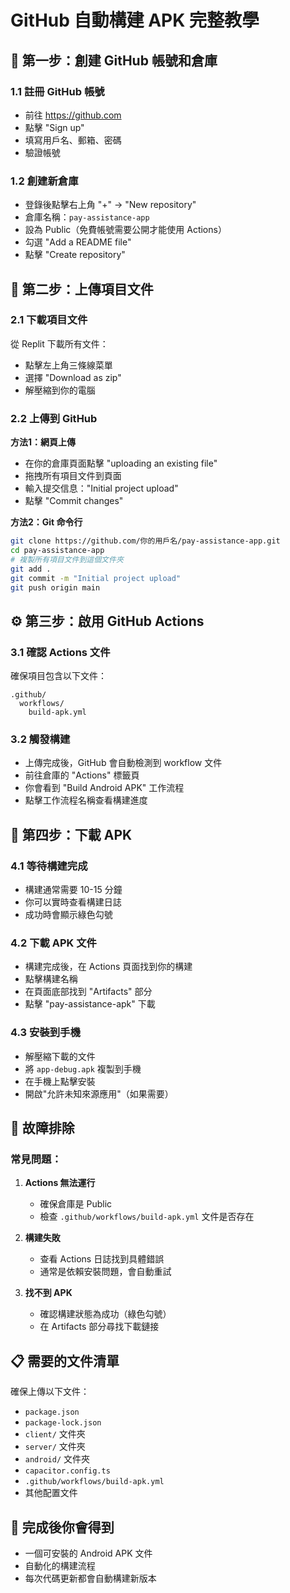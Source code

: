 # GitHub 自動構建 APK 完整教學

## 🚀 第一步：創建 GitHub 帳號和倉庫

### 1.1 註冊 GitHub 帳號
- 前往 https://github.com
- 點擊 "Sign up"
- 填寫用戶名、郵箱、密碼
- 驗證帳號

### 1.2 創建新倉庫
- 登錄後點擊右上角 "+" → "New repository"
- 倉庫名稱：`pay-assistance-app`
- 設為 Public（免費帳號需要公開才能使用 Actions）
- 勾選 "Add a README file"
- 點擊 "Create repository"

## 📂 第二步：上傳項目文件

### 2.1 下載項目文件
從 Replit 下載所有文件：
- 點擊左上角三條線菜單
- 選擇 "Download as zip"
- 解壓縮到你的電腦

### 2.2 上傳到 GitHub
**方法1：網頁上傳**
- 在你的倉庫頁面點擊 "uploading an existing file"
- 拖拽所有項目文件到頁面
- 輸入提交信息："Initial project upload"
- 點擊 "Commit changes"

**方法2：Git 命令行**
```bash
git clone https://github.com/你的用戶名/pay-assistance-app.git
cd pay-assistance-app
# 複製所有項目文件到這個文件夾
git add .
git commit -m "Initial project upload"
git push origin main
```

## ⚙️ 第三步：啟用 GitHub Actions

### 3.1 確認 Actions 文件
確保項目包含以下文件：
```
.github/
  workflows/
    build-apk.yml
```

### 3.2 觸發構建
- 上傳完成後，GitHub 會自動檢測到 workflow 文件
- 前往倉庫的 "Actions" 標籤頁
- 你會看到 "Build Android APK" 工作流程
- 點擊工作流程名稱查看構建進度

## 📱 第四步：下載 APK

### 4.1 等待構建完成
- 構建通常需要 10-15 分鐘
- 你可以實時查看構建日誌
- 成功時會顯示綠色勾號

### 4.2 下載 APK 文件
- 構建完成後，在 Actions 頁面找到你的構建
- 點擊構建名稱
- 在頁面底部找到 "Artifacts" 部分
- 點擊 "pay-assistance-apk" 下載

### 4.3 安裝到手機
- 解壓縮下載的文件
- 將 `app-debug.apk` 複製到手機
- 在手機上點擊安裝
- 開啟"允許未知來源應用"（如果需要）

## 🔧 故障排除

### 常見問題：
1. **Actions 無法運行**
   - 確保倉庫是 Public
   - 檢查 `.github/workflows/build-apk.yml` 文件是否存在

2. **構建失敗**
   - 查看 Actions 日誌找到具體錯誤
   - 通常是依賴安裝問題，會自動重試

3. **找不到 APK**
   - 確認構建狀態為成功（綠色勾號）
   - 在 Artifacts 部分尋找下載鏈接

## 📋 需要的文件清單
確保上傳以下文件：
- `package.json`
- `package-lock.json`
- `client/` 文件夾
- `server/` 文件夾
- `android/` 文件夾
- `capacitor.config.ts`
- `.github/workflows/build-apk.yml`
- 其他配置文件

## 🎯 完成後你會得到
- 一個可安裝的 Android APK 文件
- 自動化的構建流程
- 每次代碼更新都會自動構建新版本